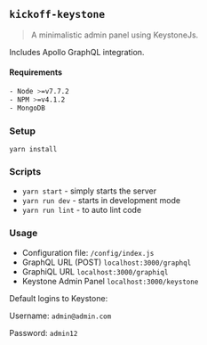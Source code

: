 ## `kickoff-keystone`

> A minimalistic admin panel using KeystoneJs.

Includes Apollo GraphQL integration.

#### Requirements
```bash
- Node >=v7.7.2
- NPM >=v4.1.2
- MongoDB
```

### Setup

```
yarn install
```

### Scripts

- `yarn start` - simply starts the server
- `yarn run dev` - starts in development mode
- `yarn run lint` - to auto lint code

### Usage

- Configuration file: `/config/index.js`
- GraphQL URL (POST) `localhost:3000/graphql`
- GraphiQL URL `localhost:3000/graphiql`
- Keystone Admin Panel `localhost:3000/keystone`


Default logins to Keystone:

Username: `admin@admin.com` 

Password: `admin12`
